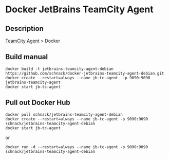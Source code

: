 # Docker JetBrains TeamCity Agent
## Description
<a href="https://www.jetbrains.com/teamcity/">TeamCity Agent</a> > Docker

## Build manual

    docker build -t jetbrains-teamcity-agent-debian https://github.com/schnack/docker-jetbrains-teamcity-agent-debian.git
    docker create --restart=always --name jb-tc-agent  -p 9090:9090 jetbrains-teamcity-agent
    docker start jb-tc-agent
    
## Pull out Docker Hub
    
    docker pull schnack/jetbrains-teamcity-agent-debian
    docker create --restart=always --name jb-tc-agent -p 9090:9090 schnack/jetbrains-teamcity-agent-debian
    docker start jb-tc-agent
or
    
    docker run -d --restart=always --name jb-tc-agent -p 9090:9090 schnack/jetbrains-teamcity-agent-debian
